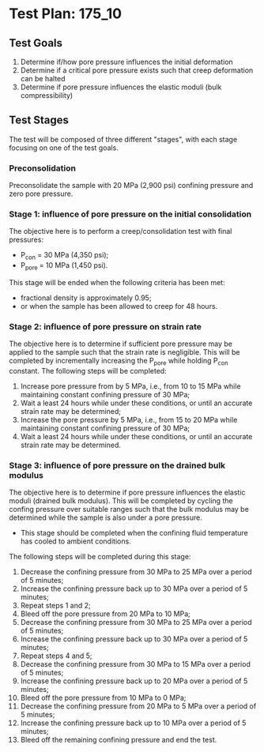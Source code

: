 # Test Plan: 175_10

## Test Goals
1. Determine if/how pore pressure influences the initial deformation
2. Determine if a critical pore pressure exists such that creep deformation can be halted
3. Determine if pore pressure influences the elastic moduli (bulk compressibility)

## Test Stages
The test will be composed of three different "stages", with each stage focusing on one of the test goals.

### Preconsolidation
Preconsolidate the sample with 20 MPa (2,900 psi) confining pressure and zero pore pressure.

### Stage 1: influence of pore pressure on the initial consolidation
The objective here is to perform a creep/consolidation test with final pressures:
- P<sub>con</sub> = 30 MPa (4,350 psi);
- P<sub>pore </sub> = 10 MPa (1,450 psi).

This stage will be ended when the following criteria has been met:
 - fractional density is approximately 0.95;
 - or when the sample has been allowed to creep for 48 hours.

### Stage 2:  influence of pore pressure on strain rate
The objective here is to determine if sufficient pore pressure may be applied to the sample
such that the strain rate is negligible.  This will be completed by incrementally increasing
the P<sub>pore</sub> while holding P<sub>con</sub> constant.  The following steps will be completed:

1. Increase pore pressure from by 5 MPa, i.e., from 10 to 15 MPa while maintaining constant confining pressure of 30 MPa;
2. Wait a least 24 hours while under these conditions, or until an accurate strain rate may be determined;
3. Increase the pore pressure by 5 MPa, i.e., from 15 to 20 MPa while maintaining constant confining pressure of 30 MPa;
4. Wait a least 24 hours while under these conditions, or until an accurate strain rate may be determined.

### Stage 3:  influence of pore pressure on the drained bulk modulus
The objective here is to determine if pore pressure influences the elastic moduli (drained bulk modulus).
This will be completed by cycling the confing pressure over suitable ranges such that the bulk modulus
may be determined while the sample is also under a pore pressure.

- This stage should be completed when the confining fluid temperature has cooled to ambient conditions.

The following steps will be completed during this stage:

1. Decrease the confining pressure from 30 MPa to 25 MPa over a period of 5 minutes;
2. Increase the confining pressure back up to 30 MPa over a period of 5 minutes;
3. Repeat steps 1 and 2;
3. Bleed off the pore pressure from 20 MPa to 10 MPa;
4. Decrease the confining pressure from 30 MPa to 25 MPa over a period of 5 minutes;
5. Increase the confining pressure back up to 30 MPa over a period of 5 minutes;
6. Repeat steps 4 and 5;
7. Decrease the confining pressure from 30 MPa to 15 MPa over a period of 5 minutes;
8. Increase the confining pressure back up to 20 MPa over a period of 5 minutes;
9. Bleed off the pore pressure from 10 MPa to 0 MPa;
10. Decrease the confining pressure from 20 MPa to 5 MPa over a period of 5 minutes;
11. Increase the confining pressure back up to 10 MPa over a period of 5 minutes;
12. Bleed off the remaining confining pressure and end the test.

